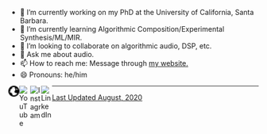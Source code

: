 - 🔭 I’m currently working on my PhD at the University of California, Santa Barbara.
- 🌱 I’m currently learning Algorithmic Composition/Experimental Synthesis/ML/MIR.
- 👯 I’m looking to collaborate on algorithmic audio, DSP, etc.
- 💬 Ask me about audio.
- 📫 How to reach me: Message through [my website.][website]
- 😄 Pronouns: he/him


[<img align="left" alt="stewartengart.com" width="22px" src="https://raw.githubusercontent.com/iconic/open-iconic/master/svg/globe.svg" />][website]
[<img align="left" alt="YouTube" width="22px" src="https://cdn.jsdelivr.net/npm/simple-icons@v3/icons/youtube.svg" />][youtube]
[<img align="left" alt="Instagram" width="22px" src="https://cdn.jsdelivr.net/npm/simple-icons@v3/icons/instagram.svg" />][instagram]
[<img align="left" alt="LinkedIn" width="22px" src="https://cdn.jsdelivr.net/npm/simple-icons@v3/icons/linkedin.svg" />][linkedin]

---

[Last Updated August, 2020](https://en.wikipedia.org/wiki/Portal:Current_events/August_2020)

[website]: http://stewartengart.com
[youtube]: https://www.youtube.com/user/0B0a0c0h0
[instagram]: https://instagram.com/engartst
[linkedin]: https://www.linkedin.com/in/stewartengart/
